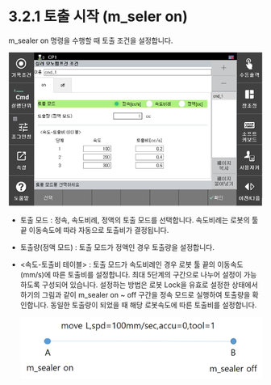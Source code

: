 ﻿# 3.2.1 토출 시작 (m_seler on)

m_sealer on 명령을 수행할 때 토출 조건을 설정합니다.

![](../../_assets/image12.png)

- 토출 모드 : 정속, 속도비례, 정액의 토출 모드를 선택합니다. 속도비례는 로봇의 툴 끝 이동속도에 따라 자동으로 토출비가 결정됩니다.
- 토출량(정액 모드) : 토출 모드가 정액인 경우 토출량을 설정합니다.
- <속도-토출비 테이블> : 토출 모드가 속도비례인 경우 로봇 툴 끝의 이동속도(mm/s)에 따른 토출비를 설정합니다. 최대 5단계의 구간으로 나누어 설정이 가능하도록 구성되어 있습니다. 설정하는 방법은 로봇 Lock을 유효로 설정한 상태에서 하기의 그림과 같이 m_sealer on ~ off 구간을 정속 모드로 실행하여 토출량을 확인합니다. 동일한 토출량이 되었을 때 해당 로봇속도에 따른 토출비를 설정합니다.

  ![](../../_assets/image13.png)

